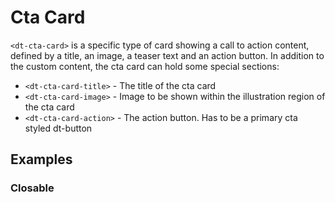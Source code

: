 # Cta Card

<docs-source-example example="DefaultCtaCardExampleComponent"></docs-source-example>

`<dt-cta-card>` is a specific type of card showing a call to action content, defined by a title, an image, a teaser text and an action button.
In addition to the custom content, the cta card can hold some special sections:

* `<dt-cta-card-title>` - The title of the cta card
* `<dt-cta-card-image>` - Image to be shown within the illustration region of the cta card
* `<dt-cta-card-action>` - The action button. Has to be a primary cta styled dt-button  

## Examples

### Closable

<docs-source-example example="ClosableCtaCardExampleComponent"></docs-source-example>
